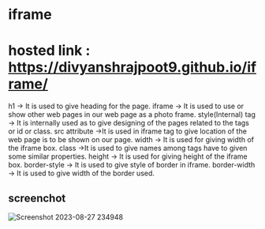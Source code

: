 # iframe
# hosted link : https://divyanshrajpoot9.github.io/iframe/
h1 -> It is used to give heading for the page.
iframe -> It is used to use or show other web pages in our web page as a photo frame.
style(Internal) tag -> It is internally used as to give designing of the pages related to the tags or id or class.
src attribute ->It is used in iframe tag to give location of the web page is to be shown on our page.
width -> It is used for giving width of the iframe box.
class ->It is used to give names among tags have to given some similar properties.
height -> It is used for giving height of the iframe box.
border-style -> It is used to give style of border in iframe.
border-width -> It is used to give width of the border used.
## screenchot
![Screenshot 2023-08-27 234948](https://github.com/divyanshrajpoot9/iframe/assets/114856467/a2fe75e5-174c-4952-9458-dbab2e268fb6)
